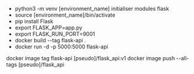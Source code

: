  - python3 -m venv [environment_name] initialiser modules flask
 - source [environment_name]/bin/activate
 - pip install Flask
 - export FLASK_APP=app.py
 - export FLASK_RUN_PORT=9001
 - docker build --tag flask-api .
 - docker run -d -p 5000:5000 flask-api

 docker image tag flask-api  [pseudo]/flask_api:v1
 docker image push --all-tags [pseudo]/flask_api
